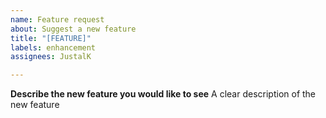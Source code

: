 ```yaml
---
name: Feature request
about: Suggest a new feature
title: "[FEATURE]"
labels: enhancement
assignees: JustalK

---
```


**Describe the new feature you would like to see**
A clear description of the new feature
